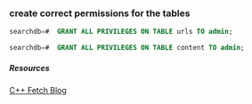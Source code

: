### create correct permissions for the tables

```sql
searchdb=#  GRANT ALL PRIVILEGES ON TABLE urls TO admin;

searchdb=#  GRANT ALL PRIVILEGES ON TABLE content TO admin;
```

##### Resources

[C++ Fetch Blog](https://book.univrs.io/markD/cpp_fetch_service_db_v2)